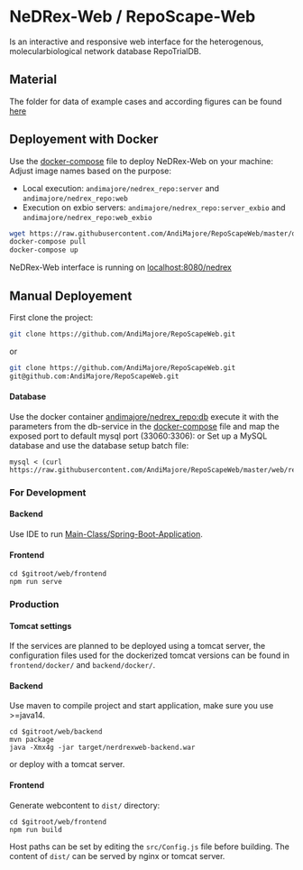 # NeDRex-Web / RepoScape-Web
Is an interactive and responsive web interface for the heterogenous, molecularbiological network database RepoTrialDB.

## Material
The folder for data of example cases and according figures can be found [here](/material) 


## Deployement with Docker
Use the [docker-compose](docker-compose.yml) file to deploy NeDRex-Web on your machine:
Adjust image names based on the purpose:
- Local execution:
  `andimajore/nedrex_repo:server` and `andimajore/nedrex_repo:web`
- Execution on exbio servers:
   `andimajore/nedrex_repo:server_exbio` and `andimajore/nedrex_repo:web_exbio`
   
```bash
wget https://raw.githubusercontent.com/AndiMajore/RepoScapeWeb/master/docker-compose.yml -O docker-compose.yml
docker-compose pull
docker-compose up
```
NeDRex-Web interface is running on [localhost:8080/nedrex](http://localhost:8080/nedrex/)

## Manual Deployement
First clone the project:
```bash
git clone https://github.com/AndiMajore/RepoScapeWeb.git
```
or
```bash
git clone https://github.com/AndiMajore/RepoScapeWeb.git
git@github.com:AndiMajore/RepoScapeWeb.git
```
#### Database
Use the docker container [andimajore/nedrex_repo:db](https://hub.docker.com/repository/docker/andimajore/nedrex_repo) execute it with the parameters from the db-service in the [docker-compose](docker-compose.yml) file and map the exposed port to default mysql port (33060:3306):
or
Set up a MySQL database and use the database setup batch file:
```
mysql < (curl https://raw.githubusercontent.com/AndiMajore/RepoScapeWeb/master/web/resources/scripts/db_setup.sh)
```
### For Development
#### Backend
Use IDE to run [Main-Class/Spring-Boot-Application](web/backend/src/main/java/de/exbio/reposcapeweb/ReposcapewebApplication.java).
#### Frontend
```
cd $gitroot/web/frontend
npm run serve
```
### Production
#### Tomcat settings
If the services are planned to be deployed using a tomcat server, the configuration files used for the dockerized tomcat versions can be found in `frontend/docker/` and `backend/docker/`.

#### Backend
Use maven to compile project and start application, make sure you use >=java14.
```
cd $gitroot/web/backend
mvn package
java -Xmx4g -jar target/nerdrexweb-backend.war
```
or deploy with a tomcat server.

#### Frontend
Generate webcontent to `dist/` directory:
```
cd $gitroot/web/frontend
npm run build
```
Host paths can be set by editing the `src/Config.js` file before building.
The content of `dist/` can be served by nginx or tomcat server.
